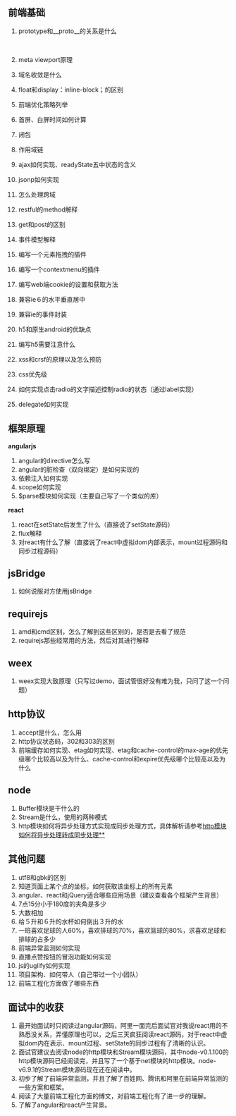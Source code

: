 ## 前端基础

1. prototype和__proto__的关系是什么

   ​

2. meta viewport原理

3. 域名收敛是什么

4. float和display：inline-block；的区别

5. 前端优化策略列举

6. 首屏、白屏时间如何计算

7. 闭包

8. 作用域链

9. ajax如何实现、readyState五中状态的含义

10. jsonp如何实现

11. 怎么处理跨域

12. restful的method解释

13. get和post的区别

14. 事件模型解释

15. 编写一个元素拖拽的插件

16. 编写一个contextmenu的插件

17. 编写web端cookie的设置和获取方法

18. 兼容ie６的水平垂直居中

19. 兼容ie的事件封装

20. h5和原生android的优缺点

21. 编写h5需要注意什么

22. xss和crsf的原理以及怎么预防

23. css优先级

24. 如何实现点击radio的文字描述控制radio的状态（通过label实现）

25. delegate如何实现

## 框架原理

**angularjs**

1. angular的directive怎么写
2. angular的脏检查（双向绑定）是如何实现的
3. 依赖注入如何实现
4. scope如何实现
5. $parse模块如何实现（主要自己写了一个类似的库）

**react**

1. react在setState后发生了什么（直接说了setState源码）
2. flux解释
3. 对react有什么了解（直接说了react中虚拟dom内部表示，mount过程源码和同步过程源码）

## jsBridge

1. 如何说服对方使用jsBridge

## requirejs

1. amd和cmd区别，怎么了解到这些区别的，是否是去看了规范
2. requirejs那些经常用的方法，然后对其进行解释

## weex

1. weex实现大致原理（只写过demo，面试管很好没有难为我，只问了这一个问题）

## **http协议**

1. accept是什么，怎么用
2. http协议状态码，302和303的区别
3. 前端缓存如何实现、etag如何实现、etag和cache-control的max-age的优先级哪个比较高以及为什么、cache-control和expire优先级哪个比较高以及为什么

## node

1. Buffer模块是干什么的
2. Stream是什么，使用的两种模式
3. http模块如何将异步处理方式实现成同步处理方式，具体解析请参考[http模块如何将异步处理转成同步处理**](http://link.zhihu.com/?target=http%3A//blog.csdn.net/wanglei20116527/article/details/62892070)

## 其他问题

1. utf8和gbk的区别
2. 知道页面上某个点的坐标，如何获取该坐标上的所有元素
3. angular、react和jQuery适合哪些应用场景（建议查看各个框架产生背景）
4. 7点15分小于180度的夹角是多少
5. 大数相加
6. 给５升和６升的水杯如何倒出３升的水
7. 一班喜欢足球的人60%，喜欢排球的70%，喜欢篮球的80%，求喜欢足球和排球的占多少
8. 前端异常监测如何实现
9. 直播点赞按钮的冒泡功能如何实现
10. js的uglify如何实现
11. 项目架构、如何带人（自己带过一个小团队）
12. 前端工程化方面做了哪些东西

## 面试中的收获

1. 最开始面试时只阅读过angular源码，阿里一面完后面试官对我说react用的不熟悉没关系，弄懂原理也可以，之后三天疯狂阅读react源码，对于react中虚拟dom内在表示、mount过程、setState的同步过程有了清晰的认识。
2. 面试官建议去阅读node的http模块和Stream模块源码，其中node-v0.1.100的http模块源码已经阅读完，并且写了一个基于net模块的http模块。node-v6.9.1的Stream模块源码现在还在阅读中。
3. 初步了解了前端异常监测，并且了解了百姓网、腾讯和阿里在前端异常监测的一些方案和框架。
4. 阅读了大量前端工程化方面的博文，对前端工程化有了进一步的理解。
5. 了解了angular和react产生背景。